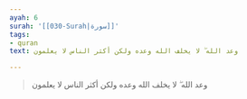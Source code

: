 ```yaml
---
ayah: 6
surah: '[[030-Surah|سورة]]'
tags:
- quran
text: وعد الله ۖ لا يخلف الله وعده ولكن أكثر الناس لا يعلمون

---
```

> وعد الله ۖ لا يخلف الله وعده ولكن أكثر الناس لا يعلمون
